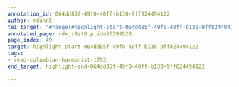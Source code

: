 ```yaml
---
annotation_id: 064dd85f-49f0-40ff-b130-9ff824494122
author: rdunn5
tei_target: "#range(#highlight-start-064dd85f-49f0-40ff-b130-9ff824494122, #highlight-end-064dd85f-49f0-40ff-b130-9ff824494122)"
annotated_page: rdx_r8st0.p.idm36399520
page_index: 49
target: highlight-start-064dd85f-49f0-40ff-b130-9ff824494122
tags:
- read-columbian-harmonist-1793
end_target: highlight-end-064dd85f-49f0-40ff-b130-9ff824494122

---
```

